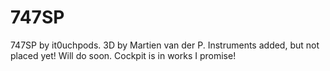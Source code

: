 # 747SP

747SP by it0uchpods. 3D by Martien van der P.
 Instruments added, but not placed yet! Will do soon. Cockpit is in works I promise!
